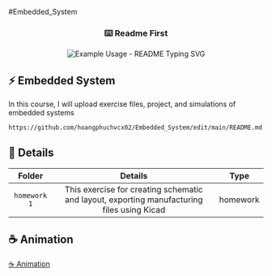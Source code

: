 #Embedded_System
<!-- markdownlint-disable MD033 MD041 -->
<p align="center">
  <h3 align="center">⌨️ Readme First</h3>
</p>

<p align="center">
  <img src="https://readme-typing-svg.demolab.com/?lines=Luong+Hoang+Phuc!;2010525!;&font=Fira%20Code&center=true&width=380&height=50&duration=4000&pause=1000" alt="Example Usage - README Typing SVG">
</p>



## ⚡ Embedded System
In this course, I will upload exercise files, project, and simulations of embedded systems



```md
https://github.com/hoangphuchvcx02/Embedded_System/edit/main/README.md
```


## 🔧 Details

|  Folder  |                                   Details                                   |  Type   |            
| :---------------: | :----------------------------------------------------------------: | :-----: | 
|   `homework 1`    |   This exercise for creating schematic and layout, exporting manufacturing files using Kicad | homework  | 
     
## ☕  Animation
[☕ Animation](https://github.com/DenverCoder1/readme-typing-svg/blob/main/README.md?plain=1)
